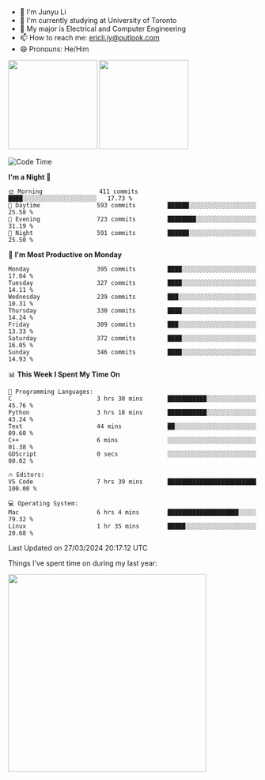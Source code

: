 ### 
- 👨 I'm Junyu Li
- 📖 I'm currently studying at University of Toronto
- 🌱 My major is Electrical and Computer Engineering
- 📫 How to reach me: ericli.jy@outlook.com
- 😄 Pronouns: He/Him

<p align="left">  
  <img height="180em" src="https://github-readme-stats-sigma-five-48.vercel.app/api?username=ericjyli&theme=tokyonight&show_icons=true&count_private=true&include_orgs=true" />
  <img height="180em" src="https://github-readme-stats-sigma-five-48.vercel.app/api/top-langs/?username=ericjyli&theme=tokyonight&count_private=true&include_orgs=true&include_orgs=true&layout=compact" />
</p>

<!--START_SECTION:waka-->
![Code Time](http://img.shields.io/badge/Code%20Time-470%20hrs%202%20mins-blue)

**I'm a Night 🦉** 

```text
🌞 Morning                411 commits         ████░░░░░░░░░░░░░░░░░░░░░   17.73 % 
🌆 Daytime                593 commits         ██████░░░░░░░░░░░░░░░░░░░   25.58 % 
🌃 Evening                723 commits         ████████░░░░░░░░░░░░░░░░░   31.19 % 
🌙 Night                  591 commits         ██████░░░░░░░░░░░░░░░░░░░   25.50 % 
```
📅 **I'm Most Productive on Monday** 

```text
Monday                   395 commits         ████░░░░░░░░░░░░░░░░░░░░░   17.04 % 
Tuesday                  327 commits         ████░░░░░░░░░░░░░░░░░░░░░   14.11 % 
Wednesday                239 commits         ███░░░░░░░░░░░░░░░░░░░░░░   10.31 % 
Thursday                 330 commits         ████░░░░░░░░░░░░░░░░░░░░░   14.24 % 
Friday                   309 commits         ███░░░░░░░░░░░░░░░░░░░░░░   13.33 % 
Saturday                 372 commits         ████░░░░░░░░░░░░░░░░░░░░░   16.05 % 
Sunday                   346 commits         ████░░░░░░░░░░░░░░░░░░░░░   14.93 % 
```


📊 **This Week I Spent My Time On** 

```text
💬 Programming Languages: 
C                        3 hrs 30 mins       ███████████░░░░░░░░░░░░░░   45.76 % 
Python                   3 hrs 18 mins       ███████████░░░░░░░░░░░░░░   43.24 % 
Text                     44 mins             ██░░░░░░░░░░░░░░░░░░░░░░░   09.60 % 
C++                      6 mins              ░░░░░░░░░░░░░░░░░░░░░░░░░   01.38 % 
GDScript                 0 secs              ░░░░░░░░░░░░░░░░░░░░░░░░░   00.02 % 

🔥 Editors: 
VS Code                  7 hrs 39 mins       █████████████████████████   100.00 % 

💻 Operating System: 
Mac                      6 hrs 4 mins        ████████████████████░░░░░   79.32 % 
Linux                    1 hr 35 mins        █████░░░░░░░░░░░░░░░░░░░░   20.68 % 
```


 Last Updated on 27/03/2024 20:17:12 UTC
<!--END_SECTION:waka-->

<p> Things I've spent time on during my last year: </p>
<img height="400em" src="https://github-readme-stats-git-master-ericjyli.vercel.app/api/wakatime?username=ericjyli&layout=compact&theme=tokyonight" />

<!--
Here are some ideas to get you started:

- 🔭 I’m currently working on ...
- 🌱 I’m currently learning ...
- 👯 I’m looking to collaborate on ...
- 🤔 I’m looking for help with ...
- 💬 Ask me about ...
- 📫 How to reach me: ...
- 😄 Pronouns: ...
- ⚡ Fun fact: ...
-->

